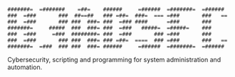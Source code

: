 ```terminal
#######=  =#######    =##=    ######     =######  =#######=  =###### 
###  =###       ###  ##==##   ### =##=  ###=  === =###       ###   ==
###  =###       ### ###  ###= ###  =### ####      =###       ###      
#######=     #####  ###  ###= ###  =###   #####=  =#####=    ###      
###  =###     =###  ########= ###  =###       ### =###       ###      
###  =###       ### ###  ###= ### =##=  ====  ### =###       ###   ==
#######=  =###  ### ###  ###= ######     =######  =#######=  =######  
```

Cybersecurity, scripting and programming for system administration and automation.
